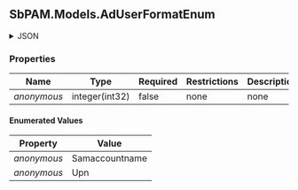 
<h2 id="tocS_SbPAM.Models.AdUserFormatEnum">SbPAM.Models.AdUserFormatEnum</h2>

<a id="schemasbpam.models.aduserformatenum"></a>
<a id="schema_SbPAM.Models.AdUserFormatEnum"></a>
<a id="tocSsbpam.models.aduserformatenum"></a>
<a id="tocssbpam.models.aduserformatenum"></a>

<details><summary>JSON</summary>


```json
"Samaccountname"

```


</details>

### Properties

|Name|Type|Required|Restrictions|Description|
|---|---|---|---|---|
|*anonymous*|integer(int32)|false|none|none|

#### Enumerated Values

|Property|Value|
|---|---|
|*anonymous*|Samaccountname|
|*anonymous*|Upn|


